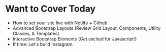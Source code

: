 # Want to Cover Today

* How to set your site live with Netlify + Github
* Advanced Bootstrap Layouts (Review Grid Layout, Components, Utility Classes, & Templates)
* Interactive Bootstrap Elements (Get excited for Javascript!)
* If time: Let's build Instagram.